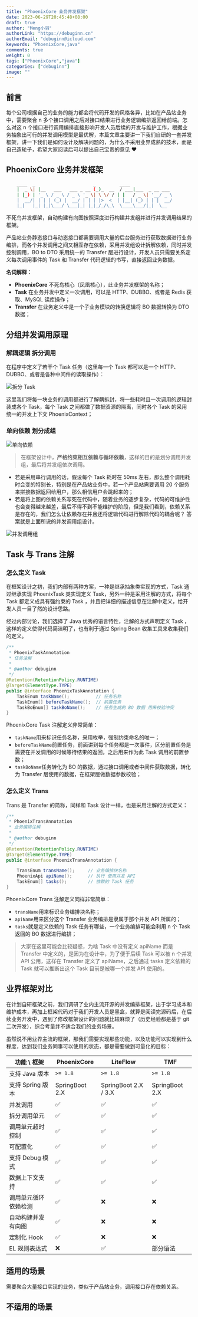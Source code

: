 ```yaml
---
title: "PhoenixCore 业务并发框架"
date: 2023-06-29T20:45:48+08:00
draft: true
author: "Meng小羽"
authorLink: "https://debuginn.cn"
authorEmail: "debuginn@icloud.com"
keywords: "PhoenixCore,java"
comments: true
weight: 0
tags: ["PhoenixCore","java"]
categories: ["debuginn"]
image: ""
---
```


## 前言

每个公司根据自己的业务的能力都会将代码开发的风格各异，比如在产品站业务中，需要聚合 n 多个接口调用之后对接口结果进行业务逻辑编排返回给前端。怎么对这 n 个接口进行调用编排直接影响开发人员后续的开发与维护工作，根据业务抽象出可行的并发调用模型是最优解，本篇文章主要讲一下我们自研的一套并发框架，讲一下我们是如何设计及解决问题的，为什么不采用业界成熟的技术，而是自己造轮子，希望大家阅读后可以提出自己宝贵的意见 ♥️

## PhoenixCore 业务并发框架

```bash
	____  _                      _         ____
	|  _ \| |__   ___   ___ _ __ (_)_  __  / ___|___  _ __ ___
	| |_) | '_ \ / _ \ / _ \ '_ \| \ \/ / | |   / _ \| '__/ _ \
	|  __/| | | | (_) |  __/ | | | |>  <  | |__| (_) | | |  __/
	|_|   |_| |_|\___/ \___|_| |_|_/_/\_\  \____\___/|_|  \__
```

不死鸟并发框架，自动构建有向图按照深度进行构建并发组并进行并发调用结果的框架。

产品站业务静态接口与动态接口都需要调用大量的后台服务进行获取数据进行业务编排，而各个并发调用之间又相互存在依赖，采用并发组设计拆解依赖，同时并发控制调用，BO
to DTO 采用统一的 Transfer 层进行设计，开发人员只需要关系定义每次调用事件的 Task 和 Transfer 代码逻辑的书写，直接返回业务数据。

**名词解释：**

- **PhoenixCore** 不死鸟核心（凤凰核心），此业务并发框架的名称；
- **Task** 在业务并发中定义一次调用，可以是 HTTP、DUBBO、或者是 Redis 获取、MySQL 读库操作；
- **Transfer** 在业务定义中是一个子业务模块的转换逻辑将 BO 数据转换为 DTO 数据；

## 分组并发调用原理

### 解耦逻辑 拆分调用

在程序中定义了若干个 Task 任务（这里每一个 Task 都可以是一个 HTTP、DUBBO、或者是各种中间件的读取操作）：

![拆分 Task](https://cdn.jsdelivr.net/gh/debuginn/image@main/img/202306292003014.png)

这里我们将每一块业务的调用都进行了解耦拆封，将一些耗时且一次调用的逻辑封装成各个 Task，每个 Task 之间都做了数据资源的隔离，同时各个 Task 的采用统一的并发上下文 PhoenixContext；

### 单向依赖 划分成组

![单向依赖](https://cdn.jsdelivr.net/gh/debuginn/image@main/img/202306292007655.png)

> 在框架设计中，**严格约束相互依赖与循环依赖**，这样的目的是划分调用并发组，最后将并发组依次调用。

- 若是采用串行调用的话，假设每个 Task 耗时在 50ms 左右，那么整个调用耗时会变的特别长，特别是在产品站业务中，若一个产品站需要调用 20 个服务来拼接数据返回给用户，那么相信用户会跳起来的；
- 若是将上图的依赖关系写死在代码中，随着业务的逐步复杂，代码的可维护性也会变得越来越差，最后不得不到不能维护的阶段，但是我们看到，依赖关系是存在的，我们怎么让依赖存在并且还将逻辑代码进行解除代码的耦合呢？ 答案就是上面所说的并发调用组设计。

![并发调用组](https://cdn.jsdelivr.net/gh/debuginn/image@main/img/202306292017666.png)


## Task 与 Trans 注解

### 怎么定义 Task

在框架设计之初，我们内部有两种方案，一种是继承抽象类实现的方式，Task 通过继承实现 PhoenixTask 类实现定义 Task，另外一种是采用注解的方式，将每个 Task 都定义成具有强约束的 Task ，并且把详细的描述信息在注解中定义，给开发人员一目了然的设计思路。

经过内部讨论，我们选择了 Java 优秀的语言特性，注解的方式声明定义 Task ，这样的定义使得代码简洁明了，也有利于通过 Spring Bean 收集工具来收集我们的定义。

```java
/**
 * PhoenixTaskAnnotation
 * 任务注解
 *
 * @author debuginn
 */
@Retention(RetentionPolicy.RUNTIME)
@Target(ElementType.TYPE)
public @interface PhoenixTaskAnnotation {
    TaskEnum taskName();          // 任务名称
    TaskEnum[] beforeTaskName();  // 前置任务
    TaskBoEnum[] taskBoName();    // 任务生成的 BO 数据 用来校验冲突
}
```

PhoenixCore Task 注解定义非常简单：

- `taskName`用来标识任务名称，采用枚举，强制约束命名的唯一；
- `beforeTaskName`前置任务，前面讲到每个任务都是一次事件，区分前置任务是需要在并发调用的时候等待结果的返回，之后用来作为此 Task 调用的前置参数；
- `taskBoName`任务转化为 BO 的数据，通过接口调用或者中间件获取数据，转化为 Transfer 层使用的数据，在框架层做数据参数校验；

### 怎么定义 Trans

Trans 是 Transfer 的简称，同样和 Task 设计一样，也是采用注解的方式定义：

```java
/**
 * PhoenixTransAnnotation
 * 业务编排注解
 *
 * @author debuginn
 */
@Retention(RetentionPolicy.RUNTIME)
@Target(ElementType.TYPE)
public @interface PhoenixTransAnnotation {

    TransEnum transName();     // 业务编排块名称
    PhoenixApi apiName();      // 执行 使用并发 API
    TaskEnum[] tasks();        // 依赖的 Task 任务
}
```

PhoenixCore Trans 注解定义同样非常简单：

- `transName`用来标识业务编排块名称；
- `apiName`用来区分这个 Transfer 业务编排是隶属于那个并发 API 所属的；
- `tasks`就是定义依赖的 Task 任务有哪些，一个业务编排可能会利用 n 个 Task 返回的 BO 数据进行编排；

> 大家在这里可能会比较疑惑，为啥 Task 中没有定义 apiName 而是 Transfer 中定义的，是因为在设计中，为了便于后续 Task 可以被 n 个并发 API 公用，这样在 Transfer 定义了 apiName，之后通过 tasks 定义依赖的 Task 就可以推断出这个 Task 目前是被哪一个并发 API 使用的。


## 业界框架对比

在计划自研框架之前，我们调研了业内主流开源的并发编排框架，出于学习成本和维护成本，再加上框架代码对于我们开发人员是黑盒，就算是阅读完源码后，在后续业务开发中，遇到了修改框架设计的问题就比较麻烦了（历史经验都是基于 git 二次开发），综合考量并不适合我们的业务场景。

虽然说不用业界主流的框架，那我们需要实现那些功能，以及功能可以实现到什么程度，达到我们业务同事可以使用的状态，都是需要做到可量化的目标：

| 功能 \ 框架          | PhoenixCore    | LiteFlow             | TMF            |
| -------------------- | -------------- | -------------------- | -------------- |
| 支持 Java 版本       | `>= 1.8`       | `>= 1.8`             | `>= 1.8`       |
| 支持 Spring 版本     | SpringBoot 2.X | SpringBoot 2.X / 3.X | SpringBoot 2.X |
| 并发调用             | ✅              | ✅                    | ✅              |
| 拆分调用单元         | ✅              | ✅                    | ✅              |
| 调用单元超时控制     | ✅              | ✅                    | ✅              |
| 可配置化             | ✅              | ✅                    | ✅              |
| 支持 Debug 模式      | ✅              | ✅                    | ✅              |
| 数据上下文支持       | ✅              | ✅                    | ✅              |
| 调用单元循环依赖检测 | ✅              | ❌                    | ❌              |
| 自动构建并发有向图   | ✅              | ❌                    | ❌              |
| 定制化 Hook          | ✅              | ❌                    | ❌              |
| EL 规则表达式        | ❌              | ✅                    | 部分语法       |


## 适用的场景

需要聚合大量接口实现的业务，类似于产品站业务，调用接口存在依赖关系。



## 不适用的场景


